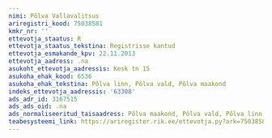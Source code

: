 ```yaml
---
nimi: Põlva Vallavalitsus
ariregistri_kood: 75038581
kmkr_nr: ''
ettevotja_staatus: R
ettevotja_staatus_tekstina: Registrisse kantud
ettevotja_esmakande_kpv: 22.11.2013
ettevotja_aadress: .na
asukoht_ettevotja_aadressis: Kesk tn 15
asukoha_ehak_kood: 6536
asukoha_ehak_tekstina: Põlva linn, Põlva vald, Põlva maakond
indeks_ettevotja_aadressis: '63308'
ads_adr_id: 3167515
ads_ads_oid: .na
ads_normaliseeritud_taisaadress: Põlva maakond, Põlva vald, Põlva linn, Kesk tn 15
teabesysteemi_link: https://ariregister.rik.ee/ettevotja.py?ark=75038581&ref=rekvisiidid
---
```

